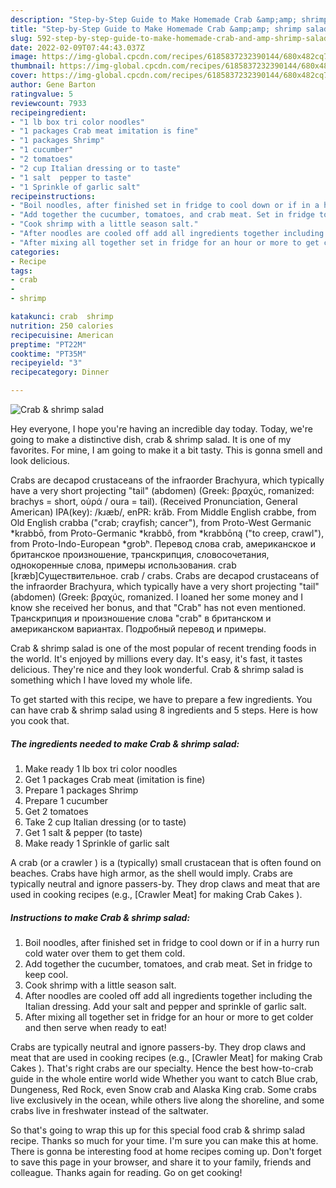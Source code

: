 ```yaml
---
description: "Step-by-Step Guide to Make Homemade Crab &amp;amp; shrimp salad"
title: "Step-by-Step Guide to Make Homemade Crab &amp;amp; shrimp salad"
slug: 592-step-by-step-guide-to-make-homemade-crab-and-amp-shrimp-salad
date: 2022-02-09T07:44:43.037Z
image: https://img-global.cpcdn.com/recipes/6185837232390144/680x482cq70/crab-shrimp-salad-recipe-main-photo.jpg
thumbnail: https://img-global.cpcdn.com/recipes/6185837232390144/680x482cq70/crab-shrimp-salad-recipe-main-photo.jpg
cover: https://img-global.cpcdn.com/recipes/6185837232390144/680x482cq70/crab-shrimp-salad-recipe-main-photo.jpg
author: Gene Barton
ratingvalue: 5
reviewcount: 7933
recipeingredient:
- "1 lb box tri color noodles"
- "1 packages Crab meat imitation is fine"
- "1 packages Shrimp"
- "1 cucumber"
- "2 tomatoes"
- "2 cup Italian dressing or to taste"
- "1 salt  pepper to taste"
- "1 Sprinkle of garlic salt"
recipeinstructions:
- "Boil noodles, after finished set in fridge to cool down or if in a hurry run cold water over them to get them cold."
- "Add together the cucumber, tomatoes, and crab meat. Set in fridge to keep cool."
- "Cook shrimp with a little season salt."
- "After noodles are cooled off add all ingredients together including the Italian dressing. Add your salt and pepper and sprinkle of garlic salt."
- "After mixing all together set in fridge for an hour or more to get colder and then serve when ready to eat!"
categories:
- Recipe
tags:
- crab
- 
- shrimp

katakunci: crab  shrimp 
nutrition: 250 calories
recipecuisine: American
preptime: "PT22M"
cooktime: "PT35M"
recipeyield: "3"
recipecategory: Dinner

---
```



![Crab &amp; shrimp salad](https://img-global.cpcdn.com/recipes/6185837232390144/680x482cq70/crab-shrimp-salad-recipe-main-photo.jpg)

Hey everyone, I hope you're having an incredible day today. Today, we're going to make a distinctive dish, crab &amp; shrimp salad. It is one of my favorites. For mine, I am going to make it a bit tasty. This is gonna smell and look delicious.

Crabs are decapod crustaceans of the infraorder Brachyura, which typically have a very short projecting &#34;tail&#34; (abdomen) (Greek: βραχύς, romanized: brachys = short, οὐρά / οura = tail). (Received Pronunciation, General American) IPA(key): /kɹæb/, enPR: krăb. From Middle English crabbe, from Old English crabba (&#34;crab; crayfish; cancer&#34;), from Proto-West Germanic *krabbō, from Proto-Germanic *krabbô, from *krabbōną (&#34;to creep, crawl&#34;), from Proto-Indo-European *grobʰ. Перевод слова crab, американское и британское произношение, транскрипция, словосочетания, однокоренные слова, примеры использования. crab [kræb]Существительное. crab / crabs. Crabs are decapod crustaceans of the infraorder Brachyura, which typically have a very short projecting &#34;tail&#34; (abdomen) (Greek: βραχύς, romanized. I loaned her some money and I know she received her bonus, and that &#34;Crab&#34; has not even mentioned. Транскрипция и произношение слова &#34;crab&#34; в британском и американском вариантах. Подробный перевод и примеры.

Crab &amp; shrimp salad is one of the most popular of recent trending foods in the world. It's enjoyed by millions every day. It's easy, it's fast, it tastes delicious. They're nice and they look wonderful. Crab &amp; shrimp salad is something which I have loved my whole life.


To get started with this recipe, we have to prepare a few ingredients. You can have crab &amp; shrimp salad using 8 ingredients and 5 steps. Here is how you cook that.

<!--inarticleads1-->

##### The ingredients needed to make Crab &amp; shrimp salad:

1. Make ready 1 lb box tri color noodles
1. Get 1 packages Crab meat (imitation is fine)
1. Prepare 1 packages Shrimp
1. Prepare 1 cucumber
1. Get 2 tomatoes
1. Take 2 cup Italian dressing (or to taste)
1. Get 1 salt &amp; pepper (to taste)
1. Make ready 1 Sprinkle of garlic salt


A crab (or a crawler ) is a (typically) small crustacean that is often found on beaches. Crabs have high armor, as the shell would imply. Crabs are typically neutral and ignore passers-by. They drop claws and meat that are used in cooking recipes (e.g., [Crawler Meat] for making Crab Cakes ). 

<!--inarticleads2-->

##### Instructions to make Crab &amp; shrimp salad:

1. Boil noodles, after finished set in fridge to cool down or if in a hurry run cold water over them to get them cold.
1. Add together the cucumber, tomatoes, and crab meat. Set in fridge to keep cool.
1. Cook shrimp with a little season salt.
1. After noodles are cooled off add all ingredients together including the Italian dressing. Add your salt and pepper and sprinkle of garlic salt.
1. After mixing all together set in fridge for an hour or more to get colder and then serve when ready to eat!


Crabs are typically neutral and ignore passers-by. They drop claws and meat that are used in cooking recipes (e.g., [Crawler Meat] for making Crab Cakes ). That&#39;s right crabs are our specialty. Hence the best how-to-crab guide in the whole entire world wide Whether you want to catch Blue crab, Dungeness, Red Rock, even Snow crab and Alaska King crab. Some crabs live exclusively in the ocean, while others live along the shoreline, and some crabs live in freshwater instead of the saltwater. 

So that's going to wrap this up for this special food crab &amp; shrimp salad recipe. Thanks so much for your time. I'm sure you can make this at home. There is gonna be interesting food at home recipes coming up. Don't forget to save this page in your browser, and share it to your family, friends and colleague. Thanks again for reading. Go on get cooking!
